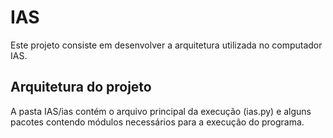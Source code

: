 # IAS

Este projeto consiste em desenvolver a arquitetura utilizada no computador IAS.

## Arquitetura do projeto

A pasta IAS/ias contém o arquivo principal da execução (ias.py) e alguns pacotes contendo módulos necessários para a execução do programa.